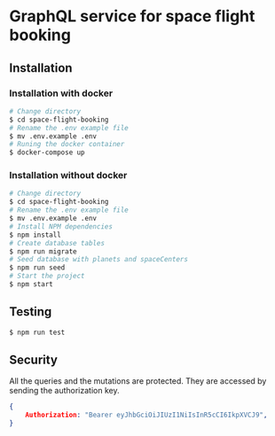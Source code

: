 
# GraphQL service for space flight booking

## Installation

### Installation with docker

```bash
# Change directory
$ cd space-flight-booking
# Rename the .env example file
$ mv .env.example .env
# Runing the docker container
$ docker-compose up

```

### Installation without docker

```bash
# Change directory
$ cd space-flight-booking
# Rename the .env example file
$ mv .env.example .env
# Install NPM dependencies
$ npm install
# Create database tables
$ npm run migrate
# Seed database with planets and spaceCenters
$ npm run seed
# Start the project
$ npm start
```

## Testing

```bash
$ npm run test
```

## Security
All the queries and the mutations are protected. They are accessed by sending the authorization key.

```JSON
{
    Authorization: "Bearer eyJhbGciOiJIUzI1NiIsInR5cCI6IkpXVCJ9",
}
```







